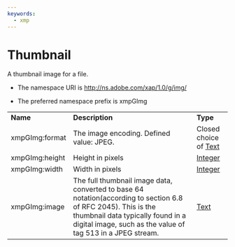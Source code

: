 ```yaml
---
keywords:
  - xmp
---
```


# Thumbnail

A thumbnail image for a file.

- The namespace URI is http://ns.adobe.com/xap/1.0/g/img/

- The preferred namespace prefix is xmpGImg

|    |           |    |
|----|-----------|----|
|**Name**|**Description**|**Type**|
|xmpGImg:format|The image encoding. Defined value: JPEG.  |Closed choice of [Text](./CoreProperties.md#text)|
|xmpGImg:height|Height in pixels  |[Integer](./CoreProperties.md#integer)|
|xmpGImg:width|Width in pixels  |[Integer](./CoreProperties.md#integer)|
|xmpGImg:image|The full thumbnail image data, converted to base 64 notation(according to section 6.8 of RFC 2045). This is the thumbnail data typically found in a digital image, such as the value of tag 513 in a JPEG stream.  |[Text](./CoreProperties.md#text)|
